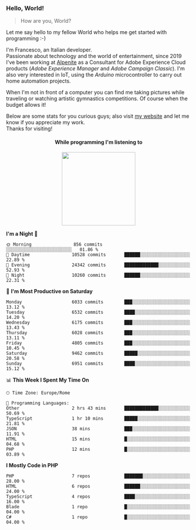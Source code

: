 ### Hello, World!

> How are you, World?

Let me say hello to my fellow World who helps me get started with programming :-)

I'm Francesco, an Italian developer.  
Passionate about technology and the world of entertainment, since 2019 I've been working at [Alpenite](https://www.alpenite.com) as a Consultant for Adobe Experience Cloud products (*Adobe Experience Manager* and *Adobe Campaign Classic*). I'm also very interested in IoT, using the *Arduino* microcontroller to carry out home automation projects.

When I'm not in front of a computer you can find me taking pictures while traveling or watching artistic gymnastics competitions. Of course when the budget allows it!

Below are some stats for you curious guys; also visit [my website](https://www.francescorega.eu) and let me know if you appreciate my work.  
Thanks for visiting!

<div align="center">
  <h4>While programming I'm listening to</h4>
  <a href="https://apps.francescorega.eu/now-playing/11147232609" target="_blank"><img src="https://apps.francescorega.eu/now-playing/11147232609" width="200"></a>
</div>

<!--START_SECTION:waka-->
**I'm a Night 🦉** 

```text
🌞 Morning                856 commits         ░░░░░░░░░░░░░░░░░░░░░░░░░   01.86 % 
🌆 Daytime                10528 commits       ██████░░░░░░░░░░░░░░░░░░░   22.89 % 
🌃 Evening                24342 commits       █████████████░░░░░░░░░░░░   52.93 % 
🌙 Night                  10260 commits       ██████░░░░░░░░░░░░░░░░░░░   22.31 % 
```
📅 **I'm Most Productive on Saturday** 

```text
Monday                   6033 commits        ███░░░░░░░░░░░░░░░░░░░░░░   13.12 % 
Tuesday                  6532 commits        ████░░░░░░░░░░░░░░░░░░░░░   14.20 % 
Wednesday                6175 commits        ███░░░░░░░░░░░░░░░░░░░░░░   13.43 % 
Thursday                 6028 commits        ███░░░░░░░░░░░░░░░░░░░░░░   13.11 % 
Friday                   4805 commits        ███░░░░░░░░░░░░░░░░░░░░░░   10.45 % 
Saturday                 9462 commits        █████░░░░░░░░░░░░░░░░░░░░   20.58 % 
Sunday                   6951 commits        ████░░░░░░░░░░░░░░░░░░░░░   15.12 % 
```


📊 **This Week I Spent My Time On** 

```text
🕑︎ Time Zone: Europe/Rome

💬 Programming Languages: 
Other                    2 hrs 43 mins       █████████████░░░░░░░░░░░░   50.69 % 
TypeScript               1 hr 10 mins        █████░░░░░░░░░░░░░░░░░░░░   21.81 % 
JSON                     38 mins             ███░░░░░░░░░░░░░░░░░░░░░░   11.91 % 
HTML                     15 mins             █░░░░░░░░░░░░░░░░░░░░░░░░   04.68 % 
PHP                      12 mins             █░░░░░░░░░░░░░░░░░░░░░░░░   03.89 % 
```

**I Mostly Code in PHP** 

```text
PHP                      7 repos             ███████░░░░░░░░░░░░░░░░░░   28.00 % 
HTML                     6 repos             ██████░░░░░░░░░░░░░░░░░░░   24.00 % 
TypeScript               4 repos             ████░░░░░░░░░░░░░░░░░░░░░   16.00 % 
Blade                    1 repo              █░░░░░░░░░░░░░░░░░░░░░░░░   04.00 % 
C#                       1 repo              █░░░░░░░░░░░░░░░░░░░░░░░░   04.00 % 
```




<!--END_SECTION:waka-->
